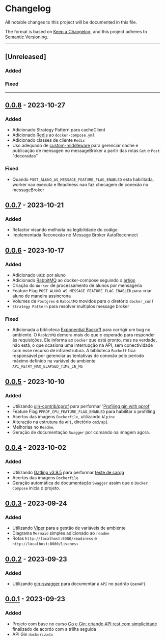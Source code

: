 # Changelog

All notable changes to this project will be documented in this file.

The format is based on [Keep a Changelog](https://keepachangelog.com/en/1.0.0/),
and this project adheres to [Semantic Versioning](https://semver.org/spec/v2.0.0.html).

---

## [Unreleased]
### Added

### Fixed

---

## [0.0.8] - 2023-10-27
### Added
- Adicionado Strategy Pattern para cacheClient
- Adicionado [Redis](https://redis.io/) ao `docker-compose.yml`
- Adicionado classes de cliente `Redis`
- Uso adequado de [custom-middleware](https://gin-gonic.com/docs/examples/custom-middleware/) para gerenciar cache e publicação de mensagen no messageBroker a partir das rotas `Get` e `Post` "decoradas"

### Fixed
- Quando `POST_ALUNO_AS_MESSAGE_FEATURE_FLAG_ENABLED` esta habilitada, worker nao executa e Readiness nao faz checagem de conexão no messageBroker

## [0.0.7] - 2023-10-21
### Added
- Refactor visando melhoria na legibilidade do codigo
- Implementada Reconexão no Message Broker AutoReconnect

## [0.0.6] - 2023-10-17
### Added
- Adicionado `UUID` por aluno
- Adicionado [RabbitMQ](https://www.rabbitmq.com/) ao docker-compose seguindo o [artigo](https://x-team.com/blog/set-up-rabbitmq-with-docker-compose/)
- Criação do `Worker` de processamento de alunos por mensageria
- Feature Flag `POST_ALUNO_AS_MESSAGE_FEATURE_FLAG_ENABLED` para criar aluno de maneira assincrona
- Volumes de `Postgres` e `RabbitMQ` movidos para o diretório `docker_conf`
- `Strategy Pattern` para resolver multiplos message broker

### Fixed
- Adicionada a biblioteca [Exponential Backoff](https://github.com/cenkalti/backoff) para corrigir um bug no ambiente. O `RabbitMQ` demora mais do que o esperado para responder às requisições. Ele informa ao `Docker` que está pronto, mas na verdade, não está, o que ocasiona uma interrupção na API, sem conectividade com esse recurso de infraestrutura. A biblioteca `Backoff` fica responsável por gerenciar as tentativas de conexão pelo período máximo definido na variável de ambiente `API_RETRY_MAX_ELAPSED_TIME_IN_MS`


## [0.0.5] - 2023-10-10
### Added

- Utilizando [gin-contrib/pprof](https://github.com/gin-contrib/pprof) para performar '[Profiling gin with pprof](https://dizzy.zone/2018/08/23/Profiling-gin-with-pprof/)'
- Feature Flag `PPROF_CPU_FEATURE_FLAG_ENABLED` para habilitar o profilling
- Acertos das imagens `Dockerfile`, utilizando `Alpine`
- Alteração na estrutura da `API`, diretório `cmd/api`
- Melhorias no `Readme`.
- Geração  de documentação `Swagger` por comando na imagem agora.

## [0.0.4] - 2023-10-02
### Added

- Utilizando [Gatling v3.9.5](https://gatling.io/) para performar [teste de carga](https://en.wikipedia.org/wiki/Load_testing)
- Acertos das imagens `Dockerfile`
- Geração automática de documentação `Swagger` assim que o `Docker Compose` inicia o projeto.

## [0.0.3] - 2023-09-24
### Added

- Utilizando [Viper](https://github.com/spf13/viper) para a gestão de variáveis de ambiente
- Diagrama `Mermaid` simples adicionado ao `readme`
- Rotas `http://localhost:8080/readiness` e `http://localhost:8080/liveness`
 
## [0.0.2] - 2023-09-23
### Added

- Utilizando [gin-swagger](https://github.com/swaggo/gin-swagger) para documentar a `API` no padrão `OpenAPI`

## [0.0.1] - 2023-09-23
### Added

- Projeto com base no curso [Go e Gin: criando API rest com simplicidade](https://www.alura.com.br/curso-online-go-gin-api-rest-simplicidade) finalizado de acordo com a trilha seguida
- API Gin `dockerizada`

[0.0.8]: https://github.com/jtonynet/api-gin-rest/compare/v0.0.7...v0.0.8
[0.0.7]: https://github.com/jtonynet/api-gin-rest/compare/v0.0.6...v0.0.7
[0.0.6]: https://github.com/jtonynet/api-gin-rest/compare/v0.0.5...v0.0.6
[0.0.5]: https://github.com/jtonynet/api-gin-rest/compare/v0.0.4...v0.0.5
[0.0.4]: https://github.com/jtonynet/api-gin-rest/compare/v0.0.3...v0.0.4
[0.0.3]: https://github.com/jtonynet/api-gin-rest/compare/v0.0.2...v0.0.3
[0.0.2]: https://github.com/jtonynet/api-gin-rest/compare/v0.0.1...v0.0.2
[0.0.1]: https://github.com/jtonynet/api-gin-rest/releases/tag/v0.0.1
